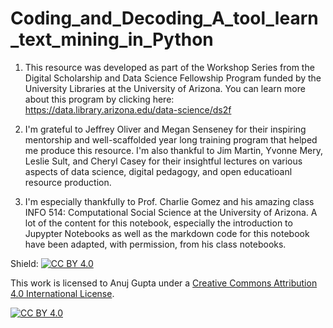 # Coding_and_Decoding_A_tool_learn_text_mining_in_Python

1. This resource was developed as part of the Workshop Series from the Digital Scholarship and Data Science Fellowship Program funded by the University Libraries at the University of Arizona. You can learn more about this program by clicking here: https://data.library.arizona.edu/data-science/ds2f
 
2. I'm grateful to Jeffrey Oliver and Megan Senseney for their inspiring mentorship and well-scaffolded year long training program that helped me produce this resource. I'm also thankful to Jim Martin, Yvonne Mery, Leslie Sult, and Cheryl Casey for their insightful lectures on various aspects of data science, digital pedagogy, and open educatioanl resource production. 
 
3. I'm especially thankfully to Prof. Charlie Gomez and his amazing class INFO 514: Computational Social Science at the University of Arizona. A lot of the content for this notebook, especially the introduction to Jupypter Notebooks as well as the markdown code for this notebook have been adapted, with permission, from his class notebooks. 


Shield: [![CC BY 4.0][cc-by-shield]][cc-by]

This work is licensed to Anuj Gupta under a
[Creative Commons Attribution 4.0 International License][cc-by].

[![CC BY 4.0][cc-by-image]][cc-by]

[cc-by]: http://creativecommons.org/licenses/by/4.0/
[cc-by-image]: https://i.creativecommons.org/l/by/4.0/88x31.png
[cc-by-shield]: https://img.shields.io/badge/License-CC%20BY%204.0-lightgrey.svg 

